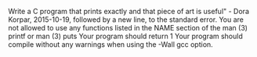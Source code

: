Write a C program that prints exactly and that piece of art is useful" - Dora Korpar, 2015-10-19, followed by a new line, to the standard error.
    You are not allowed to use any functions listed in the NAME section of the man (3) printf or man (3) puts
    Your program should return 1
    Your program should compile without any warnings when using the -Wall gcc option.
